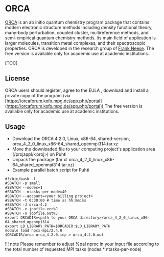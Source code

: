 # ORCA

[ORCA](https://orcaforum.kofo.mpg.de/app.php/portal ) is an ab initio quantum chemistry program package that contains modern electronic structure methods including density functional theory, many-body perturbation, coupled cluster, multireference methods, and semi-empirical quantum chemistry methods. Its main field of application is larger molecules, transition metal complexes, and their spectroscopic properties. ORCA is developed in the research group of [Frank Neese](https://en.wikipedia.org/wiki/Frank_Neese). The free version is available only for academic use at academic institutions. 

[TOC]

## License
 
ORCA users should register, agree to the EULA , download and install a private copy of the program (via [https://orcaforum.kofo.mpg.de/app.php/portal](https://orcaforum.kofo.mpg.de/app.php/portal))
The free version is available only for academic use at academic institutions.

## Usage

- Download the ORCA 4.2.0, Linux, x86-64, shared-version, orca_4_2_0_linux_x86-64_shared_openmpi314.tar.xz
- Move the downloaded file to your computing project's application area (/projappl/<proj\>) on Puhti
- Unpack the package (tar xf orca_4_2_0_linux_x86-64_shared_openmpi314.tar.xz)
- Example parallel batch script for Puhti

```
#!/bin/bash -l
#SBATCH -p small 
#SBATCH --nodes=1
#SBATCH --ntasks-per-node=40
#SBATCH --account=<your billing project>
#SBATCH -t 0:30:00 # time as hh:mm:ss
#SBATCH -J orca-4.2
#SBATCH -e jobfile.err%J
#SBATCH -o jobfile.out%J
export ORCADIR=<path to your ORCA directory>/orca_4_2_0_linux_x86-64_shared_openmpi314
export LD_LIBRARY_PATH=$ORCADIR:$LD_LIBRARY_PATH
module load hpcx-mpi/2.4.0
$ORCADIR/orca orca_4.2.0.inp > orca_4.2.0.out
```
!!! note
    Please remember to adjust %pal nproc in your input file according to the total number of requested MPI tasks (nodes * ntasks-per-node) 


